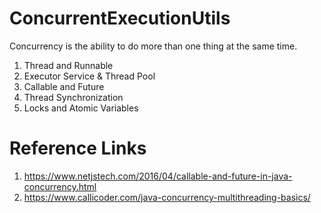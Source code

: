# ConcurrentExecutionUtils
Concurrency is the ability to do more than one thing at the same time.
1. Thread and Runnable
2. Executor Service & Thread Pool
3. Callable and Future
4. Thread Synchronization
5. Locks and Atomic Variables


# Reference Links
1. https://www.netjstech.com/2016/04/callable-and-future-in-java-concurrency.html
2. https://www.callicoder.com/java-concurrency-multithreading-basics/
